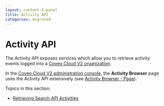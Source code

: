 ```yaml
---
layout: content-2-panel
title: Activity API
categories: migrated
---
```


# Activity API

The Activity API exposes services which allow you to retrieve activity events logged into a [Coveo Cloud V2 organization](Glossary_37585054.html#Glossary-CoveoCloudV2Organization).

In the [Coveo Cloud V2 administration console](Glossary_37585054.html#Glossary-CoveoCloudV2AdministrationConsole), the **Activity Browser** page uses the Activity API extensively (see [Activity Browser - Page](http://www.coveo.com/go?dest=cloudhelp&lcid=9&context=299)).

Topics in this section:

-   [Retrieving Search API Activities](Retrieving_Search_API_Activities)

